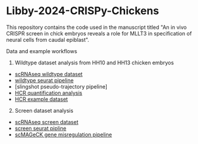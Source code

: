 # Libby-2024-CRISPy-Chickens
This repository contains the code used in the manuscript titled "An in vivo CRISPR screen in chick embryos reveals a role for MLLT3 in specification of neural cells from caudal epiblast".

Data and example workflows

1. Wildtype dataset analysis from HH10 and HH13 chicken embryos
  - [scRNAseq wildtype dataset](single.cell.RNAseq.datasets.txt)
  - [wildtype seurat pipeline](wildtype.chick.analysis.R)
  - [slingshot pseudo-trajectory pipeline]
  - [HCR quantification analysis](HCR.quantification.ploting.R)
  - [HCR example dataset](HCR-SOX2-TBXT-F2RL1-Bcat_3D_nuclei_features_table_fullstack.csv)


2. Screen dataset analysis
  - [scRNAseq screen dataset](single.cell.RNAseq.datasets.txt)
  - [screen seurat pipline](Screen.analysis.R)
  - [scMAGeCK gene misregulation pipeline](screen_scMAGeCK_pipeline.R)

